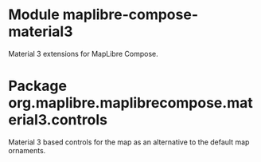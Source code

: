 # Module maplibre-compose-material3

Material 3 extensions for MapLibre Compose.

# Package org.maplibre.maplibrecompose.material3.controls

Material 3 based controls for the map as an alternative to the default map
ornaments.

